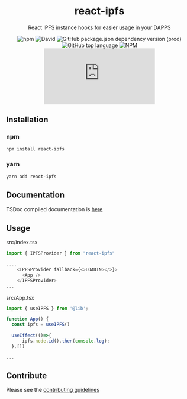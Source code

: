 <div align="center">

# react-ipfs

React IPFS instance hooks for easier usage in your DAPPS


 ![npm](https://img.shields.io/npm/dw/react-ipfs) ![David](https://img.shields.io/david/youaresoroman/react-ipfs) ![GitHub package.json dependency version (prod)](https://img.shields.io/github/package-json/dependency-version/youaresoroman/react-ipfs/ipfs) ![GitHub top language](https://img.shields.io/github/languages/top/youaresoroman/react-ipfs) ![NPM](https://img.shields.io/npm/l/react-ipfs) ![Matrix](https://img.shields.io/matrix/ipfs-awesome:matrix.org?server_fqdn=matrix.org)

 </div>

## Installation

### npm

```bash
npm install react-ipfs
```

### yarn
```bash
yarn add react-ipfs
```
## Documentation
TSDoc compiled documentation is [here](https://youaresoroman.github.io/react-ipfs/)

## Usage

src/index.tsx
```js
import { IPFSProvider } from "react-ipfs"

....
    <IPFSProvider fallback={<>LOADING</>}>
      <App />
    </IPFSProvider>
...
```

src/App.tsx
```js
import { useIPFS } from '@lib';

function App() {
  const ipfs = useIPFS()

  useEffect(()=>{
      ipfs.node.id().then(console.log);
  },[])

...
```
## Contribute

Please see the [contributing guidelines](./CONTRIBUTING.md)
